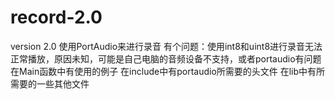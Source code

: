 # record-2.0
version 2.0
使用PortAudio来进行录音
有个问题：使用int8和uint8进行录音无法正常播放，原因未知，可能是自己电脑的音频设备不支持，或者portaudio有问题
在Main函数中有使用的例子
在include中有portaudio所需要的头文件
在lib中有所需要的一些其他文件
